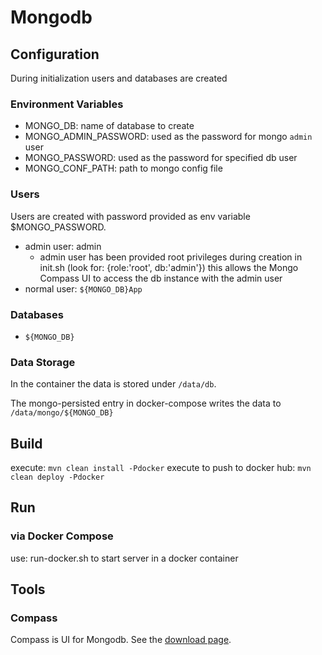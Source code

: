 # Mongodb


## Configuration

During initialization users and databases are created


### Environment Variables

 * MONGO_DB: name of database to create
 * MONGO_ADMIN_PASSWORD: used as the password for mongo `admin` user
 * MONGO_PASSWORD: used as the password for specified db user
 * MONGO_CONF_PATH: path to mongo config file

 
### Users

Users are created with password provided as env variable $MONGO_PASSWORD.

* admin user: admin
    - admin user has been provided root privileges during creation in init.sh (look for: {role:'root', db:'admin'})
      this allows the Mongo Compass UI to access the db instance with the admin user
* normal user: `${MONGO_DB}App`


### Databases

* `${MONGO_DB}`


### Data Storage

In the container the data is stored under `/data/db`.

The mongo-persisted entry in docker-compose writes the data to `/data/mongo/${MONGO_DB}`


## Build

execute: `mvn clean install -Pdocker`
execute to push to docker hub: `mvn clean deploy -Pdocker`


## Run

### via Docker Compose

use: run-docker.sh to start server in a docker container


## Tools

### Compass

Compass is UI for Mongodb.  See the [download page](https://www.mongodb.com/download-center?filter=enterprise#compass).